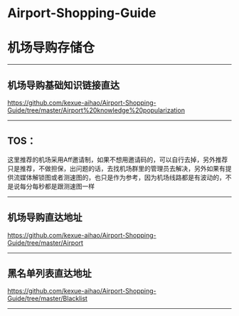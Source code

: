 # Airport-Shopping-Guide

# 机场导购存储仓

-------------------------------

## 机场导购基础知识链接直达

https://github.com/kexue-aihao/Airport-Shopping-Guide/tree/master/Airport%20knowledge%20popularization

-------------------------------

## TOS：

这里推荐的机场采用Aff邀请制，如果不想用邀请码的，可以自行去掉，另外推荐只是推荐，不做担保，出问题的话，去找机场群里的管理员去解决，另外如果有提供流媒体解锁图或者测速图的，也只是作为参考，因为机场线路都是有波动的，不是说每分每秒都是跟测速图一样

-------------------------------

## 机场导购直达地址

https://github.com/kexue-aihao/Airport-Shopping-Guide/tree/master/Airport

-------------------------------

## 黑名单列表直达地址

https://github.com/kexue-aihao/Airport-Shopping-Guide/tree/master/Blacklist

-------------------------------
